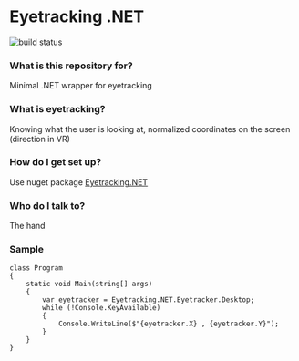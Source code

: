 # Eyetracking .NET #

![build status](https://hnkee.visualstudio.com/Eyetracking.NET/_apis/build/status/Eyetracking.NET-CI)

### What is this repository for? ###

Minimal .NET wrapper for eyetracking

### What is eyetracking? ###

Knowing what the user is looking at, normalized coordinates on the screen (direction in VR)

### How do I get set up? ###

Use nuget package [Eyetracking.NET](https://www.nuget.org/packages/Eyetracking.NET/)

### Who do I talk to? ###

The hand

### Sample ###

```
class Program
{
    static void Main(string[] args)
    {
        var eyetracker = Eyetracking.NET.Eyetracker.Desktop;
        while (!Console.KeyAvailable)
        {
            Console.WriteLine($"{eyetracker.X} , {eyetracker.Y}");
        }
    }
}
```
